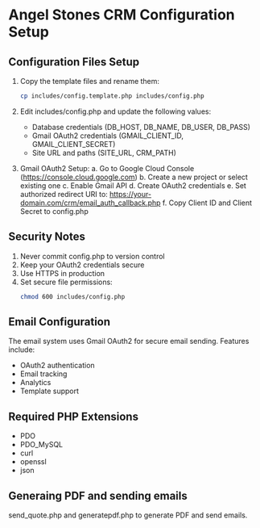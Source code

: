 # Angel Stones CRM Configuration Setup

## Configuration Files Setup

1. Copy the template files and rename them:
   ```bash
   cp includes/config.template.php includes/config.php
   ```

2. Edit includes/config.php and update the following values:
   - Database credentials (DB_HOST, DB_NAME, DB_USER, DB_PASS)
   - Gmail OAuth2 credentials (GMAIL_CLIENT_ID, GMAIL_CLIENT_SECRET)
   - Site URL and paths (SITE_URL, CRM_PATH)

3. Gmail OAuth2 Setup:
   a. Go to Google Cloud Console (https://console.cloud.google.com)
   b. Create a new project or select existing one
   c. Enable Gmail API
   d. Create OAuth2 credentials
   e. Set authorized redirect URI to: https://your-domain.com/crm/email_auth_callback.php
   f. Copy Client ID and Client Secret to config.php

## Security Notes

1. Never commit config.php to version control
2. Keep your OAuth2 credentials secure
3. Use HTTPS in production
4. Set secure file permissions:
   ```bash
   chmod 600 includes/config.php
   ```

## Email Configuration

The email system uses Gmail OAuth2 for secure email sending. Features include:
- OAuth2 authentication
- Email tracking
- Analytics
- Template support

## Required PHP Extensions

- PDO
- PDO_MySQL
- curl
- openssl
- json

## Generaing PDF and sending emails
send_quote.php and generatepdf.php to generate PDF and send emails.
